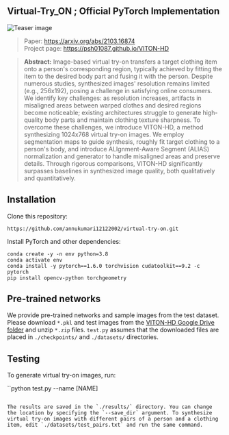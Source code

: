 ## Virtual-Try_ON ; Official PyTorch Implementation



![Teaser image](./assets/teaser.png)

> Paper: https://arxiv.org/abs/2103.16874<br>
> Project page: https://psh01087.github.io/VITON-HD

> **Abstract:** Image-based virtual try-on transfers a target clothing item onto a person's corresponding region, typically achieved by fitting the item to the desired body part and fusing it with the person. Despite numerous studies, synthesized images' resolution remains limited (e.g., 256x192), posing a challenge in satisfying online consumers. We identify key challenges: as resolution increases, artifacts in misaligned areas between warped clothes and desired regions become noticeable; existing architectures struggle to generate high-quality body parts and maintain clothing texture sharpness. To overcome these challenges, we introduce VITON-HD, a method synthesizing 1024x768 virtual try-on images. We employ segmentation maps to guide synthesis, roughly fit target clothing to a person's body, and introduce ALIgnment-Aware Segment (ALIAS) normalization and generator to handle misaligned areas and preserve details. Through rigorous comparisons, VITON-HD significantly surpasses baselines in synthesized image quality, both qualitatively and quantitatively.

## Installation

Clone this repository:

```
https://github.com/annukumari12122002/virtual-try-on.git
```

Install PyTorch and other dependencies:

```
conda create -y -n env python=3.8
conda activate env
conda install -y pytorch==1.6.0 torchvision cudatoolkit==9.2 -c pytorch
pip install opencv-python torchgeometry
```

## Pre-trained networks

We provide pre-trained networks and sample images from the test dataset. Please download `*.pkl` and test images from the [VITON-HD Google Drive folder](https://drive.google.com/drive/folders/0B8kXrnobEVh9fnJHX3lCZzEtd20yUVAtTk5HdWk2OVV0RGl6YXc0NWhMOTlvb1FKX3Z1OUk?resourcekey=0-OIXHrDwCX8ChjypUbJo4fQ&usp=sharing) and unzip `*.zip` files. `test.py` assumes that the downloaded files are placed in `./checkpoints/` and `./datasets/` directories.

## Testing

To generate virtual try-on images, run:

``python test.py --name [NAME]
```

The results are saved in the `./results/` directory. You can change the location by specifying the `--save_dir` argument. To synthesize virtual try-on images with different pairs of a person and a clothing item, edit `./datasets/test_pairs.txt` and run the same command.